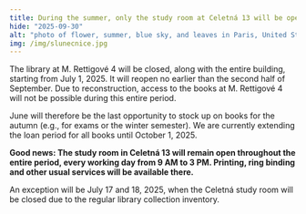 ```yaml
---
title: During the summer, only the study room at Celetná 13 will be open
hide: "2025-09-30"
alt: "photo of flower, summer, blue sky, and leaves in Paris, United States by Courtney Cook (@courtneymcook)"
img: /img/slunecnice.jpg
---
```


The library at M. Rettigové 4 will be closed, along with the entire building,
starting from July 1, 2025. It will reopen no earlier than the second half of
September. Due to reconstruction, access to the books at M. Rettigové 4 will
not be possible during this entire period.

June will therefore be the last opportunity to stock up on books for the autumn
(e.g., for exams or the winter semester). We are currently extending the loan
period for all books until October 1, 2025.

**Good news: The study room in Celetná 13 will remain open throughout the entire
period, every working day from 9 AM to 3 PM. Printing, ring binding and other
usual services will be available there.**

An exception will be July 17 and 18, 2025, when the Celetná study room will be
closed due to the regular library collection inventory.

